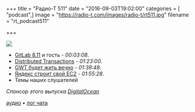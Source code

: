 +++
title = "Радио-Т 511"
date = "2016-09-03T19:02:00"
categories = [ "podcast",]
image = "https://radio-t.com/images/radio-t/rt511.jpg"
filename = "rt_podcast511"

+++

![](https://radio-t.com/images/radio-t/rt511.jpg)

- [GitLab 8.11](https://habrahabr.ru/company/softmart/blog/308632/) и гость - *00:03:08*.
- [Distributed Transactions](http://www.grahamlea.com/2016/08/distributed-transactions-microservices-icebergs/) - *01:23:00*.
- [GWT будет жить вечно](https://dzone.com/articles/gwt-is-here-to-stay) - *01:39:48*.
- [Яндекс строит свой EC2](https://vc.ru/n/ya-cloud) - *01:55:28*.
- Темы наших слушателей

_Спонсор этого выпуска [DigitalOcean](https://www.digitalocean.com)_

[аудио](https://cdn.radio-t.com/rt_podcast511.mp3) • [лог чата](http://chat.radio-t.com/logs/radio-t-511.html)
<audio src="https://cdn.radio-t.com/rt_podcast511.mp3" preload="none"></audio>